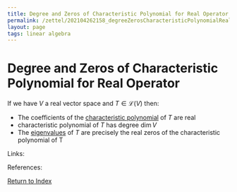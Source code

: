 ```yaml
---
title: Degree and Zeros of Characteristic Polynomial for Real Operator
permalink: /zettel/202104262158_degreeZerosCharacteristicPolynomialRealOperator
layout: page
tags: linear algebra
---
```

# Degree and Zeros of Characteristic Polynomial for Real Operator

If we have $V$ a real vector space and $T \in \mathcal{L}(V)$ then:

- The coefficients of the [characteristic polynomial](202104262156_characteristicPolynomialRealOperatorDefinition) of $T$ are real
- characteristic polynomial of $T$ has degree $\mathrm{dim} \, V$
- The [eigenvalues](202102120912_eigenvalueDefinition) of $T$ are precisely the real zeros of the characteristic polynomial of T

Links: 

References: 

[Return to Index](index)